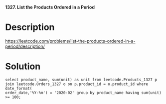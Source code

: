 **1327. List the Products Ordered in a Period**

# Description

https://leetcode.com/problems/list-the-products-ordered-in-a-period/description/


# Solution
```
select product_name, sum(unit) as unit from leetcode.Products_1327 p join leetcode.Orders_1327 o on p.product_id = o.product_id where date_format(
order_date,'%Y-%m') = '2020-02' group by product_name having sum(unit) >= 100;
```
